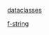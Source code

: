 
[dataclasses](https://www.daleseo.com/python-dataclasses/)

[f-string](https://www.daleseo.com/python-f-strings/)
